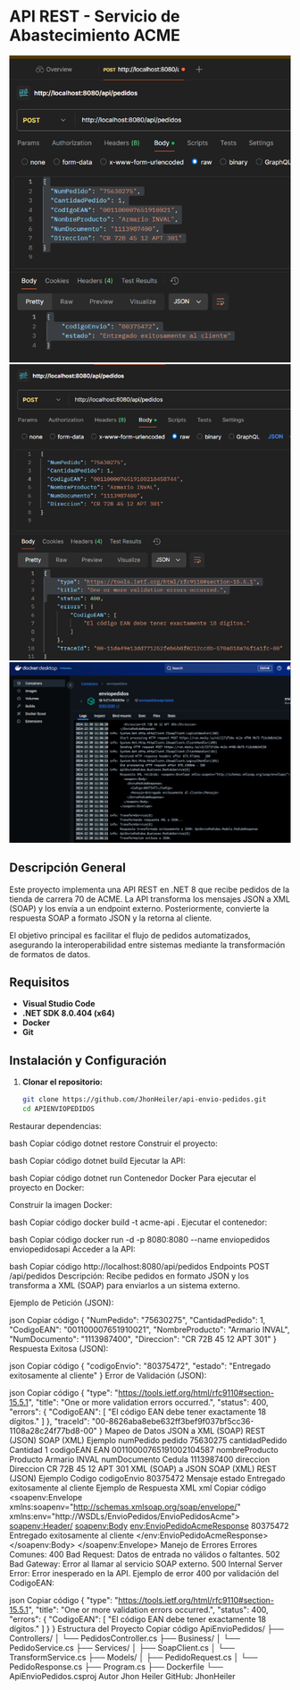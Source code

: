 # API REST - Servicio de Abastecimiento ACME
![alt text](image.png)
![alt text](image-1.png)
![alt text](image-2.png)
## Descripción General
Este proyecto implementa una API REST en .NET 8 que recibe pedidos de la tienda de carrera 70 de ACME. La API transforma los mensajes JSON a XML (SOAP) y los envía a un endpoint externo. Posteriormente, convierte la respuesta SOAP a formato JSON y la retorna al cliente.

El objetivo principal es facilitar el flujo de pedidos automatizados, asegurando la interoperabilidad entre sistemas mediante la transformación de formatos de datos.

## Requisitos
- **Visual Studio Code**
- **.NET SDK 8.0.404 (x64)**
- **Docker**
- **Git**

## Instalación y Configuración
1. **Clonar el repositorio:**
   ```bash
   git clone https://github.com/JhonHeiler/api-envio-pedidos.git
   cd APIENVIOPEDIDOS
Restaurar dependencias:

bash
Copiar código
dotnet restore
Construir el proyecto:

bash
Copiar código
dotnet build
Ejecutar la API:

bash
Copiar código
dotnet run
Contenedor Docker
Para ejecutar el proyecto en Docker:

Construir la imagen Docker:

bash
Copiar código
docker build -t acme-api . 
Ejecutar el contenedor:

bash
Copiar código
docker run -d -p 8080:8080 --name enviopedidos enviopedidosapi
Acceder a la API:

bash
Copiar código
http://localhost:8080/api/pedidos
Endpoints
POST /api/pedidos
Descripción: Recibe pedidos en formato JSON y los transforma a XML (SOAP) para enviarlos a un sistema externo.

Ejemplo de Petición (JSON):

json
Copiar código
{
  "NumPedido": "75630275",
  "CantidadPedido": 1,
  "CodigoEAN": "001100007651910021",
  "NombreProducto": "Armario INVAL",
  "NumDocumento": "1113987400",
  "Direccion": "CR 72B 45 12 APT 301"
}
Respuesta Exitosa (JSON):

json
Copiar código
{
 "codigoEnvio": "80375472",
 "estado": "Entregado exitosamente al cliente"
}
Error de Validación (JSON):

json
Copiar código
{
    "type": "https://tools.ietf.org/html/rfc9110#section-15.5.1",
    "title": "One or more validation errors occurred.",
    "status": 400,
    "errors": {
        "CodigoEAN": [
            "El código EAN debe tener exactamente 18 dígitos."
        ]
    },
    "traceId": "00-8626aba8ebe632ff3bef9f037bf5cc36-1108a28c24f77bd8-00"
}
Mapeo de Datos
JSON a XML (SOAP)
REST (JSON)	SOAP (XML)	Ejemplo
numPedido	pedido	75630275
cantidadPedido	Cantidad	1
codigoEAN	EAN	00110000765191002104587
nombreProducto	Producto	Armario INVAL
numDocumento	Cedula	1113987400
direccion	Direccion	CR 72B 45 12 APT 301
XML (SOAP) a JSON
SOAP (XML)	REST (JSON)	Ejemplo
Codigo	codigoEnvio	80375472
Mensaje	estado	Entregado exitosamente al cliente
Ejemplo de Respuesta XML
xml
Copiar código
<soapenv:Envelope xmlns:soapenv="http://schemas.xmlsoap.org/soap/envelope/" xmlns:env="http://WSDLs/EnvioPedidos/EnvioPedidosAcme">
   <soapenv:Header/>
   <soapenv:Body>
      <env:EnvioPedidoAcmeResponse>
         <EnvioPedidoResponse>
            <Codigo>80375472</Codigo>
            <Mensaje>Entregado exitosamente al cliente</Mensaje>
         </EnvioPedidoResponse>
      </env:EnvioPedidoAcmeResponse>
   </soapenv:Body>
</soapenv:Envelope>
Manejo de Errores
Errores Comunes:
400 Bad Request: Datos de entrada no válidos o faltantes.
502 Bad Gateway: Error al llamar al servicio SOAP externo.
500 Internal Server Error: Error inesperado en la API.
Ejemplo de error 400 por validación del CodigoEAN:

json
Copiar código
{
    "type": "https://tools.ietf.org/html/rfc9110#section-15.5.1",
    "title": "One or more validation errors occurred.",
    "status": 400,
    "errors": {
        "CodigoEAN": [
            "El código EAN debe tener exactamente 18 dígitos."
        ]
    }
}
Estructura del Proyecto
Copiar código
ApiEnvioPedidos/
├── Controllers/
│   └── PedidosController.cs
├── Business/
│   └── PedidoService.cs
├── Services/
│   ├── SoapClient.cs
│   └── TransformService.cs
├── Models/
│   ├── PedidoRequest.cs
│   └── PedidoResponse.cs
├── Program.cs
├── Dockerfile
└── ApiEnvioPedidos.csproj
Autor
Jhon Heiler
GitHub: JhonHeiler